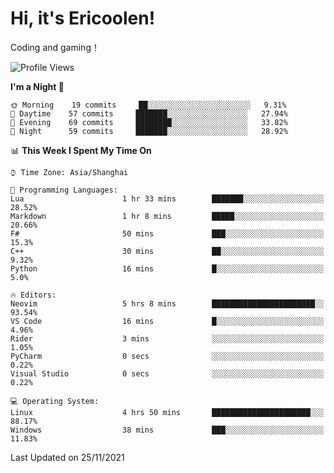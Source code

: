 # Hi, it's Ericoolen!
Coding and gaming！

<!--START_SECTION:waka-->
![Profile Views](http://img.shields.io/badge/Profile%20Views-1-blue)

**I'm a Night 🦉** 

```text
🌞 Morning    19 commits     ██░░░░░░░░░░░░░░░░░░░░░░░   9.31% 
🌆 Daytime    57 commits     ███████░░░░░░░░░░░░░░░░░░   27.94% 
🌃 Evening    69 commits     ████████░░░░░░░░░░░░░░░░░   33.82% 
🌙 Night      59 commits     ███████░░░░░░░░░░░░░░░░░░   28.92%

```


📊 **This Week I Spent My Time On** 

```text
⌚︎ Time Zone: Asia/Shanghai

💬 Programming Languages: 
Lua                      1 hr 33 mins        ███████░░░░░░░░░░░░░░░░░░   28.52% 
Markdown                 1 hr 8 mins         █████░░░░░░░░░░░░░░░░░░░░   20.66% 
F#                       50 mins             ███░░░░░░░░░░░░░░░░░░░░░░   15.3% 
C++                      30 mins             ██░░░░░░░░░░░░░░░░░░░░░░░   9.32% 
Python                   16 mins             █░░░░░░░░░░░░░░░░░░░░░░░░   5.0%

🔥 Editors: 
Neovim                   5 hrs 8 mins        ███████████████████████░░   93.54% 
VS Code                  16 mins             █░░░░░░░░░░░░░░░░░░░░░░░░   4.96% 
Rider                    3 mins              ░░░░░░░░░░░░░░░░░░░░░░░░░   1.05% 
PyCharm                  0 secs              ░░░░░░░░░░░░░░░░░░░░░░░░░   0.22% 
Visual Studio            0 secs              ░░░░░░░░░░░░░░░░░░░░░░░░░   0.22%

💻 Operating System: 
Linux                    4 hrs 50 mins       ██████████████████████░░░   88.17% 
Windows                  38 mins             ███░░░░░░░░░░░░░░░░░░░░░░   11.83%

```


 Last Updated on 25/11/2021
<!--END_SECTION:waka-->

